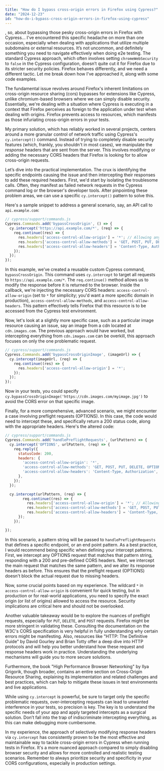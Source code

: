 ```yaml
---
title: "How do I bypass cross-origin errors in Firefox using Cypress?"
date: "2024-12-23"
id: "how-do-i-bypass-cross-origin-errors-in-firefox-using-cypress"
---
```


, so, about bypassing those pesky cross-origin errors in Firefox with Cypress… I've encountered this specific headache on more than one occasion, especially when dealing with applications that utilize multiple subdomains or external resources. It’s not uncommon, and definitely something you need to navigate effectively when doing e2e testing. The standard Cypress approach, which often involves setting `chromeWebSecurity` to `false` in the Cypress configuration, doesn’t quite cut it for Firefox due to its stricter security policies. Firefox behaves differently, and we need a different tactic. Let me break down how I've approached it, along with some code examples.

The fundamental issue revolves around Firefox's inherent limitations on cross-origin resource sharing (cors) bypasses for extensions like Cypress, unlike chromium-based browsers where we can simply disable security. Essentially, we're dealing with a situation where Cypress is executing in a context that Firefox perceives as foreign to the application under test when dealing with origins. Firefox prevents access to resources, which manifests as those infuriating cross-origin errors in your tests.

My primary solution, which has reliably worked in several projects, centers around a more granular control of network traffic using Cypress's `cy.intercept()` command. Instead of trying to completely disable security features (which, frankly, you shouldn't in most cases), we manipulate the *response* headers that are sent from the server. This involves modifying or adding the necessary CORS headers that Firefox is looking for to allow cross-origin requests.

Let’s dive into the practical implementation. The crux is identifying the specific endpoints causing the issue and then intercepting their responses to add these required headers. First, we'd start by isolating the troublesome calls. Often, they manifest as failed network requests in the Cypress command log or the browser's developer tools. After pinpointing these problem areas, we can use a specific `cy.intercept()` pattern to solve this.

Here's a sample snippet to address a general scenario, say, an API call to `api.example.com`:

```javascript
// cypress/support/commands.js
Cypress.Commands.add('bypassCrossOrigin', () => {
  cy.intercept('https://api.example.com/*', (req) => {
    req.continue((res) => {
      res.headers['access-control-allow-origin'] = '*'; // Allowing any origin, use with caution
      res.headers['access-control-allow-methods'] = 'GET, POST, PUT, DELETE, OPTIONS';
      res.headers['access-control-allow-headers'] = 'Content-Type, Authorization';
    });
  });
});
```

In this example, we’ve created a reusable custom Cypress command, `bypassCrossOrigin`. This command uses `cy.intercept` to target all requests to `https://api.example.com/*`.  The `req.continue()` method allows us to modify the response before it is returned to the browser. Inside the callback, we're injecting the necessary CORS headers: `access-control-allow-origin` (set to `*` for simplicity; you'd want a more specific domain in production), `access-control-allow-methods`, and `access-control-allow-headers`. This pattern effectively tells Firefox that this resource is  to be accessed from the Cypress test environment.

Now, let's look at a slightly more specific case, such as a particular image resource causing an issue, say an image from a cdn located at `cdn.images.com`. The previous approach would have worked, but intercepting everything from `cdn.images.com` can be overkill, this approach focuses on only the one problematic request.

```javascript
// cypress/support/commands.js
Cypress.Commands.add('bypassCrossOriginImage', (imageUrl) => {
  cy.intercept(imageUrl, (req) => {
    req.continue((res) => {
      res.headers['access-control-allow-origin'] = '*';
    });
  });
});
```

Now in your tests, you could specify `cy.bypassCrossOriginImage('https://cdn.images.com/myimage.jpg')` to avoid the CORS error on that specific image.

Finally, for a more comprehensive, advanced scenario, we might encounter a case involving preflight requests (OPTIONS). In this case, the code would need to intercept these, and specifically return a 200 status code, along with the appropriate headers. Here's the altered code:

```javascript
// cypress/support/commands.js
Cypress.Commands.add('handlePreflightRequests', (urlPattern) => {
  cy.intercept('OPTIONS', urlPattern, (req) => {
    req.reply({
      statusCode: 200,
      headers: {
        'access-control-allow-origin': '*',
        'access-control-allow-methods': 'GET, POST, PUT, DELETE, OPTIONS',
        'access-control-allow-headers': 'Content-Type, Authorization',
      },
    });
  });

  cy.intercept(urlPattern, (req) => {
        req.continue((res) => {
          res.headers['access-control-allow-origin'] = '*'; // Allowing any origin
          res.headers['access-control-allow-methods'] = 'GET, POST, PUT, DELETE, OPTIONS';
          res.headers['access-control-allow-headers'] = 'Content-Type, Authorization';
      });
    });

});
```
In this scenario, a pattern string will be passed to `handlePreflightRequests` that defines a specific endpoint, or an end point pattern. As a best practice, I would recommend being specific when defining your intercept patterns. First, we intercept any OPTIONS request that matches that pattern string, responding with a 200 and pre-defined CORS headers. Next, we intercept the main request that matches the same pattern, and we alter its response headers as before. This ensures that the preflight request (OPTIONS) doesn't block the actual request due to missing headers.

Now, some crucial points based on my experience. The wildcard `*` in `access-control-allow-origin` is convenient for quick testing, but in production or for real-world applications, you need to specify the exact origin (or list of origins) allowed to access the resource. Security implications are critical here and should not be overlooked.

Another valuable takeaway would be to explore the nuances of preflight requests, especially for `PUT`, `DELETE`, and `POST` requests. Firefox might be more stringent in validating these. Consulting the documentation on the W3C's CORS specification is very helpful in fully understanding why certain errors might be manifesting. Also, resources like "HTTP: The Definitive Guide" by David Gourley and Brian Totty offer a deep dive into HTTP protocols and will help you better understand how these request and response headers work in practice. Understanding the underlying mechanisms will guide you to more secure solutions.

Furthermore, the book "High Performance Browser Networking" by Ilya Grigorik, though broader, contains an entire section on Cross-Origin Resource Sharing, explaining its implementation and related challenges and best practices, which can help to mitigate these issues in test environments and live applications.

While using `cy.intercept` is powerful, be sure to target only the specific problematic requests, over-intercepting requests can lead to unwanted interference in your tests, so precision is key. The key is to understand the specific needs of your app and apply targeted intercepts as a surgical solution. Don’t fall into the trap of indiscriminate intercepting everything, as this can make debugging more cumbersome.

In my experience, the approach of selectively modifying response headers via `cy.intercept` has consistently proven to be the most effective and maintainable way to tackle cross-origin errors in Cypress when running tests in Firefox. It's a more nuanced approach compared to simply disabling browser security and allows for more controlled and realistic testing scenarios. Remember to always prioritize security and specificity in your CORS configurations, especially in production settings.
